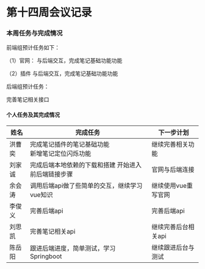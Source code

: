 # 第十四周会议记录

### 本周任务与完成情况

前端组预计任务如下：

（1）官网：
与后端交互，完成笔记基础功能功能

（2）插件
与后端交互，完成笔记基础功能功能



后端组预计任务：

完善笔记相关接口



#### 个人任务及其完成情况

| 姓名   | 完成任务                                            | 下一步计划          |
| ------ | --------------------------------------------------- | ------------------- |
| 洪曹奕 | 完成笔记插件的笔记基础功能<br>新增笔记定位闪烁功能  | 继续完善相关功能    |
| 刘家诚 | 完成后端本地依赖的下载和搭建 开始进入前后端链接步骤 | 官网与后端连接      |
| 余会涛 | 调用后端api做了些简单的交互，继续学习vue知识        | 继续使用vue重写官网 |
| 李俊义 | 完善后端api                                         | 完善后端api         |
| 刘思凯 | 完善笔记相关api                                     | 继续完善后台相关api |
| 陈岳阳 | 跟进后端进度，简单测试，学习Springboot              | 继续跟进后台与测试  |

